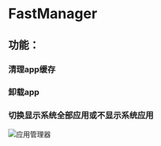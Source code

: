 # FastManager

## 功能：
### 清理app缓存
### 卸载app
### 切换显示系统全部应用或不显示系统应用

![应用管理器](http://7xoxmg.com1.z0.glb.clouddn.com/appmanager_icon_small.jpg)